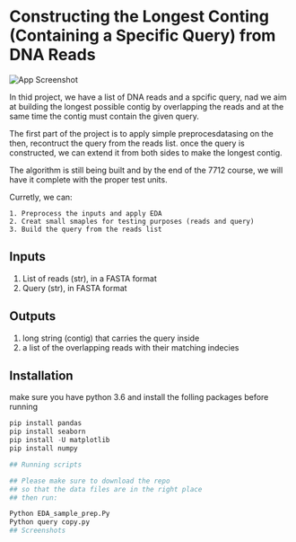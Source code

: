
# Constructing the Longest Conting (Containing a Specific Query) from DNA Reads 


![App Screenshot]("https://drive.google.com/file/d/1YsdyrwmPRiP2PKLXqyHoBOiGfS4JN5VL/view?usp=sharing")

In thid project, we have a list of DNA reads and a spcific query, nad we aim at building the longest possible contig by overlapping the reads and at the same time the contig must contain the given query.

The first part of the project is to apply simple preprocesdatasing on the 
then, recontruct the query from the reads list. 
once the query is constructed, we can extend it from both sides to make the longest contig.

The algorithm is still being built and by the end of the 7712 course, we will have it complete with the proper test units.

Curretly, we can: 
    
    1. Preprocess the inputs and apply EDA
    2. Creat small smaples for testing purposes (reads and query)
    3. Build the query from the reads list 
## Inputs
1. List of reads (str), in a FASTA format
2. Query (str), in FASTA format
## Outputs
1. long string (contig) that carries the query inside
2. a list of the overlapping reads with their matching indecies
## Installation
make sure you have python 3.6 and 
install the folling packages before running
```python
pip install pandas
pip install seaborn
pip install -U matplotlib
pip install numpy

## Running scripts

## Please make sure to download the repo 
## so that the data files are in the right place
## then run:

Python EDA_sample_prep.Py
Python query copy.py
## Screenshots



